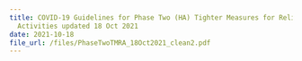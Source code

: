 ```yaml
---
title: COVID-19 Guidelines for Phase Two (HA) Tighter Measures for Religious
  Activities updated 18 Oct 2021
date: 2021-10-18
file_url: /files/PhaseTwoTMRA_18Oct2021_clean2.pdf
---
```


